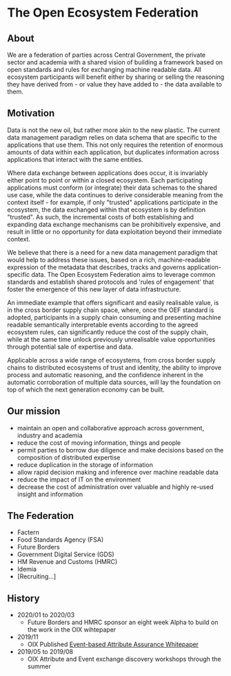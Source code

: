 # The Open Ecosystem Federation

## About

We are a federation of parties across Central Government, the private sector and academia with a shared vision of building a framework based on open standards and rules for exchanging machine readable data.  All ecosystem participants will benefit either by sharing or selling the reasoning they have derived from - or value they have added to - the data available to them. 

## Motivation

Data is not the new oil, but rather more akin to the new plastic. The current data management paradigm relies on data schema that are specific to the applications that use them. This not only requires the retention of enormous amounts of data within each application, but duplicates information across applications that interact with the same entities. 

Where data exchange between applications does occur, it is invariably either point to point or within a closed ecosystem. Each participating applications must conform (or integrate) their data schemas to the shared use case, while the data continues to derive considerable meaning from the context itself - for example, if only "trusted" applications participate in the ecosystem, the data exchanged within that ecosystem is by definition "trusted". As such, the incremental costs of both establishing and expanding data exchange mechanisms can be prohibitively expensive, and result in  little or no opportunity for data exploitation beyond their immediate context. 

We believe that there is a need for a new data management paradigm that would help to address these issues, based on a rich, machine-readable expression of the metadata that describes, tracks and governs application-specific data.  The Open Ecosystem Federation aims to leverage common standards and establish shared protocols and 'rules of engagement' that foster the emergence of this new layer of data infrastructure.  

An immediate example that offers significant and easily realisable value, is in the cross border supply chain space, where, once the OEF standard is adopted, participants in a supply chain consuming and presenting machine readable semantically interpretable events according to the agreed ecosystem rules, can significantly reduce the cost of the supply chain, while at the same time unlock previously unrealisable value opportunities through potential sale of expertise and data.  

Applicable across a wide range of ecosystems, from cross border supply chains to distributed ecosystems of trust and identity, the ability to improve process and automatic reasoning, and the confidence inherent in the automatic corroboration of multiple data sources, will lay the foundation on top of which the next generation economy can be built. 


## Our mission

- maintain an open and collaborative approach across government, industry and academia
- reduce the cost of moving information, things and people
- permit parties to borrow due diligence and make decisions based on the composition of distributed expertise
- reduce duplication in the storage of information
- allow rapid decision making and inference over machine readable data
- reduce the impact of IT on the environment
- decrease the cost of administration over valuable and highly re-used insight and information

## The Federation

- Factern
- Food Standards Agency (FSA)
- Future Borders
- Government Digital Service (GDS)
- HM Revenue and Customs (HMRC)
- Idemia
- [Recruiting...]

## History

- 2020/01 to 2020/03
  - Future Borders and HMRC sponsor an eight week Alpha to build on the work in the OIX wihtepaper
- 2019/11
  - OIX Published [Event-based Attribute Assurance Whitepaper](https://openidentityexchange.org/wp-content/uploads/2019/11/191101-Building-a-Trusted-Environment-Whitepaper-FINAL.pdf)
- 2019/05 to 2019/08
  - OIX Attribute and Event exchange discovery workshops through the summer
